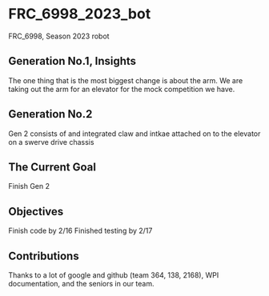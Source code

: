 # FRC_6998_2023_bot
 FRC_6998, Season 2023 robot

## Generation No.1, Insights
The one thing that is the most biggest change is about the arm. We are taking out the arm for an elevator for the mock competition we have.

## Generation No.2
Gen 2 consists of and integrated claw and intkae attached on to the elevator on a swerve drive chassis

## The Current Goal
Finish Gen 2

## Objectives
Finish code by 2/16
Finished testing by 2/17

## Contributions
Thanks to a lot of google and github (team 364, 138, 2168), WPI documentation, and the seniors in our team.

  